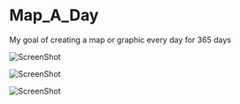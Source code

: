 Map_A_Day
=========

My goal of creating a map or graphic every day for 365 days

![ScreenShot](http://jasonhoward.info/wp-content/uploads/2014/09/MapBoxStudio_greengrass.png)


![ScreenShot](http://jasonhoward.info/wp-content/uploads/2011/02/japanmaps.png)


![ScreenShot](http://jasonhoward.info/wp-content/uploads/2013/04/Screen-Shot-2013-04-11-at-6.32.37-PM.png)


